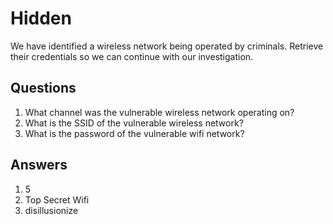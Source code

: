 # Hidden
We have identified a wireless network being operated by criminals. Retrieve their credentials so we can continue with our investigation.

## Questions
1. What channel was the vulnerable wireless network operating on?
2. What is the SSID of the vulnerable wireless network?
3. What is the password of the vulnerable wifi network?

## Answers
1. 5
2. Top Secret Wifi
3. disillusionize
